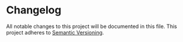 # Changelog

All notable changes to this project will be documented in this file. This project adheres
to [Semantic Versioning](https://semver.org/spec/v2.0.0.html).
